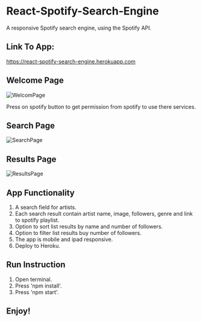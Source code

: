 # React-Spotify-Search-Engine

A responsive Spotify search engine, using the Spotify API.

## Link To App:
https://react-spotify-search-engine.herokuapp.com

## Welcome Page
![WelcomPage](https://user-images.githubusercontent.com/57434735/120084714-3ab14900-c0db-11eb-9fe0-35059895e024.PNG)

Press on spotify button to get permission from spotify to use there services.

## Search Page
![SearchPage](https://user-images.githubusercontent.com/57434735/120084796-d2af3280-c0db-11eb-8935-b9dceddae56c.PNG)

## Results Page
![ResultsPage](https://user-images.githubusercontent.com/57434735/120084809-f5414b80-c0db-11eb-918a-3c360e93c72f.PNG)

## App Functionality
1. A search field for artists.
2. Each search result contain artist name, image, followers, genre and link to spotify playlist.
3. Option to sort list results by name and number of followers.
4. Option to filter list results buy number of followers.
5. The app is mobile and ipad responsive.
6. Deploy to Heroku.

## Run Instruction
1. Open terminal.
2. Press 'npm install'.
3. Press 'npm start'.

## Enjoy!
